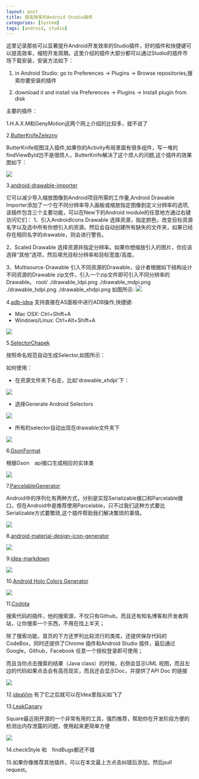 ```yaml
---
layout: post
title: 提高效率的Android Studio插件
categories: [System]
tags: [android, studio]
---
```


这里记录那些可以显著提升Android开发效率的Studio插件，好的插件和快捷键可以提高效率，缩短开发周期。这里介绍的插件大部分都可以通过Studio的插件市场下载安装，安装方法如下：

1. in Android Studio: go to Preferences → Plugins → Browse repositories,搜索你要安装的插件

2. download it and install via Preferences → Plugins → Install plugin from disk

主要的插件：

1.H.A.X.M和GenyMotion这两个网上介绍的比较多，就不说了

2.[ButterKnifeZelezny](https://github.com/avast/android-butterknife-zelezny)

ButterKnife视图注入插件,如果你的Activity布局里面有很多组件，写一堆的findViewById岂不是很烦人，ButterKnife解决了这个烦人的问题,这个插件的效果图如下：

![](/images/butterknife.gif)

3.[android-drawable-importer](https://github.com/winterDroid/android-drawable-importer-intellij-plugin)

它可以减少导入缩放图像到Android项目所需的工作量,Android  Drawable Importer添加了一个在不同分辨率导入画板或缩放指定图像到定义分辨率的选项,该插件包含三个主要功能，可以在New下的Android module的任意地方通过右键访问它们：
1、引入AndroidIcons Drawable
选择资源，指定颜色，改变目标资源名字以及选中所有你想引入的资源。然后会自动创建所有缺失的文件夹，如果已经存在相同名字的drawable，则会进行警告。

2、Scaled Drawable
选择资源并指定分辨率。如果你想缩放引入的图片，你应该选择“其他”选项，然后填充目标分辨率和目标宽度/高度。

3、Multisource-Drawable
引入不同资源的Drawable，设计者根据如下结构设计不同资源的Drawable zip文件，引入一个zip文件即可引入不同分辨率的Drawable。
	root/
      	./drawable_ldpi.png
     	 ./drawable_mdpi.png
      	./drawable_hdpi.png
     	 ./drawable_xhdpi.png
如图所示:
![](/images/drawableimport.png)

4.[adb-idea](https://github.com/pbreault/adb-idea)
支持直接在AS面板中进行ADB操作,快捷键:
* Mac OSX: Ctrl+Shift+A
* Windows/Linux: Ctrl+Alt+Shift+A

![](/images/adb.png)

5.[SelectorChapek](https://github.com/inmite/android-selector-chapek)

按照命名规范自动生成Selector,如图所示：

如何使用：

* 在资源文件夹下右击，比如'drawable_xhdpi'下：

![](/images/selector1.png)

* 选择Generate Android Selectors

![](/images/selector2.png)

* 所有的selector自动出现在drawable文件夹下 

![](/images/selector3.png)

6.[GsonFormat](https://github.com/zzz40500/GsonFormat)

根据Gson　api接口生成相应的实体类

![](/images/gson_format.gif)

7.[ParcelableGenerator](https://github.com/mcharmas/android-parcelable-intellij-plugin)

Android中的序列化有两种方式，分别是实现Serializable接口和Parcelable接口，但在Android中是推荐使用Parcelable，只不过我们这种方式要比Serializable方式要繁琐,这个插件帮助我们解决繁琐的事情。

![](/images/parcelable_generator.png)


8.[android-material-design-icon-generator](https://github.com/konifar/android-material-design-icon-generator-plugin)

![](/images/capture.gif)

9.[idea-markdown](https://github.com/nicoulaj/idea-markdown)

![](/images/preview.png)

10.[Android Holo Colors Generator](ns.jetbrains.com/plugin/7366?pr=)


![](/images/holocolor.png)

11.[Codota](https://www.codota.com/)

搜索代码的插件，他的搜索源，不仅只有Github，而且还有知名博客和开发者网站，让你搜索一个东西，不用在找上半天；

除了搜索功能，首页的下方还罗列比较流行的类库，还提供保存代码的CodeBox，同时还提供了Chrome 插件和Android Studio 插件，最后通过Google，Github，Facebook 任意一个授权登录即可使用；

而且当你点击搜索的结果（Java class）的时候，右侧会显示UML 视图，而且左边的代码如果点击会有高亮现实，而且还会显示Doc，并提供了API Doc 的链接

![](/images/codota.png)

12.[ideaVim](https://github.com/JetBrains/ideavim)
   有了它之后就可以在Idea里指尖如飞了

13.[LeakCanary](https://github.com/square/leakcanary)

Square最近刚开源的一个非常有用的工具，强烈推荐，帮助你在开发阶段方便的检测出内存泄露的问题，使用起来更简单方便

![](/images/leak.png)

14.checkStyle 和　findBugs都还不错

15.如果你像推荐其他插件，可以在本文最上方点击纠错后添加，然后pull request。




